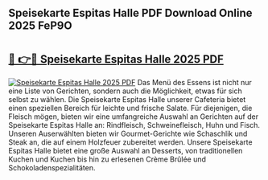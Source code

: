 ## Speisekarte Espitas Halle PDF Download Online 2025 FeP9O

# <h2><a href="http://gcah7a.nevu.top/?p=Speisekarte+Espitas+Halle">🔗 👉🔴 Speisekarte Espitas Halle 2025 PDF</a></h2>

[![Speisekarte Espitas Halle 2025 PDF](https://i.imgur.com/dBaPXMq.png)](http://gcah7a.nevu.top/?p=Speisekarte+Espitas+Halle)
Das Menü des Essens ist nicht nur eine Liste von Gerichten, sondern auch die Möglichkeit, etwas für sich selbst zu wählen. Die Speisekarte Espitas Halle unserer Cafeteria bietet einen speziellen Bereich für leichte und frische Salate. Für diejenigen, die Fleisch mögen, bieten wir eine umfangreiche Auswahl an Gerichten auf der Speisekarte Espitas Halle an: Rindfleisch, Schweinefleisch, Huhn und Fisch. Unseren Auserwählten bieten wir Gourmet-Gerichte wie Schaschlik und Steak an, die auf einem Holzfeuer zubereitet werden. Unsere Speisekarte Espitas Halle bietet eine große Auswahl an Desserts, von traditionellen Kuchen und Kuchen bis hin zu erlesenen Crème Brûlée und Schokoladenspezialitäten.
